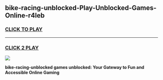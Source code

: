 
## bike-racing-unblocked-Play-Unblocked-Games-Online-r4leb
<h3>
<a href="https://premium76.site?title=bike-racing-unblocked&ref=25A">CLICK TO PLAY</a></h3>
<hr>

<h3>
<a href="https://premium76.site?title=bike-racing-unblocked&ref=25A">CLICK 2 PLAY</a>
  
</h3>

<a href="https://premium76.site?title=bike-racing-unblocked&ref=25A"><img src="https://clearcache.store/games.png"></a>


**bike-racing-unblocked games unblocked: Your Gateway to Fun and Accessible Online Gaming**
